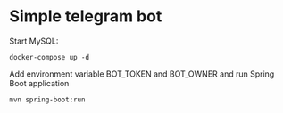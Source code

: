 # Simple telegram bot

Start MySQL:
```
docker-compose up -d
```

Add environment variable BOT_TOKEN and BOT_OWNER and run Spring Boot application
```
mvn spring-boot:run
```
